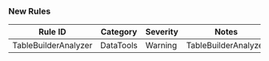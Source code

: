 ### New Rules
| Rule ID              | Category  | Severity | Notes                |
|----------------------|-----------|----------|----------------------|
| TableBuilderAnalyzer | DataTools | Warning  | TableBuilderAnalyzer |